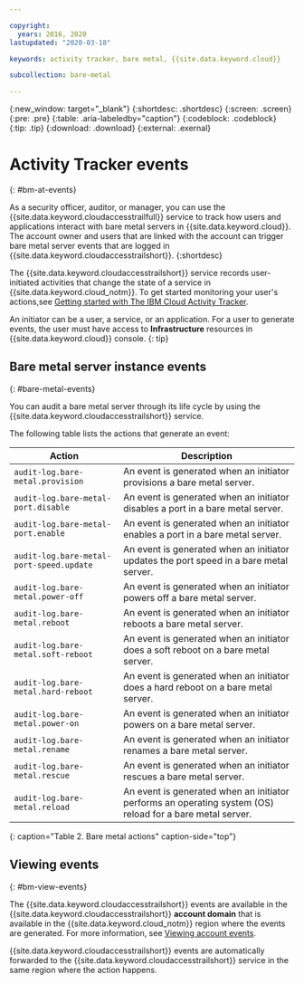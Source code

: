 ```yaml
---

copyright:
  years: 2016, 2020
lastupdated: "2020-03-18"

keywords: activity tracker, bare metal, {{site.data.keyword.cloud}}

subcollection: bare-metal

---
```


{:new_window: target="_blank"}
{:shortdesc: .shortdesc}
{:screen: .screen}
{:pre: .pre}
{:table: .aria-labeledby="caption"}
{:codeblock: .codeblock}
{:tip: .tip}
{:download: .download}
{:external: .exernal}


# Activity Tracker events
{: #bm-at-events}

As a security officer, auditor, or manager, you can use the {{site.data.keyword.cloudaccesstrailfull}} service to track how users and
applications interact with bare metal servers in {{site.data.keyword.cloud}}. The account owner and users that are linked
with the account can trigger bare metal server events that are logged in {{site.data.keyword.cloudaccesstrailshort}}.
{:shortdesc}

The {{site.data.keyword.cloudaccesstrailshort}} service records user-initiated activities that change the state of a service in
{{site.data.keyword.cloud_notm}}. To get started monitoring your user's actions,see [Getting started with The IBM Cloud Activity Tracker](/docs/Activity-Tracker-with-LogDNA?topic=Activity-Tracker-with-LogDNA-getting-started).

An initiator can be a user, a service, or an application. For a user to generate events, the user must have access to **Infrastructure** resources in {{site.data.keyword.cloud}} console.
{: tip}

## Bare metal server instance events
{: #bare-metal-events}

You can audit a bare metal server through its life cycle by using the {{site.data.keyword.cloudaccesstrailshort}} service.

The following table lists the actions that generate an event:

| Action | Description |
|----------|---------|
| `audit-log.bare-metal.provision`             | An event is generated when an initiator provisions a bare metal server.  |
| `audit-log.bare-metal-port.disable`          | An event is generated when an initiator disables a port in a bare metal server. |
| `audit-log.bare-metal-port.enable`           | An event is generated when an initiator enables a port in a bare metal server. |
| `audit-log.bare-metal-port-speed.update`     | An event is generated when an initiator updates the port speed in a bare metal server. |
| `audit-log.bare-metal.power-off`             | An event is generated when an initiator powers off a bare metal server.  |
| `audit-log.bare-metal.reboot`                | An event is generated when an initiator reboots a bare metal server. |
| `audit-log.bare-metal.soft-reboot`           | An event is generated when an initiator does a soft reboot on a bare metal server. |
| `audit-log.bare-metal.hard-reboot`           | An event is generated when an initiator does a hard reboot on a bare metal server. |
| `audit-log.bare-metal.power-on`              | An event is generated when an initiator powers on a bare metal server. |
| `audit-log.bare-metal.rename`                | An event is generated when an initiator renames a bare metal server. |
| `audit-log.bare-metal.rescue`                | An event is generated when an initiator rescues a bare metal server. |
| `audit-log.bare-metal.reload`                | An event is generated when an initiator performs an operating system (OS) reload for a bare metal server. |
{: caption="Table 2. Bare metal actions" caption-side="top"}


## Viewing events
{: #bm-view-events}

The {{site.data.keyword.cloudaccesstrailshort}} events are available in the {{site.data.keyword.cloudaccesstrailshort}} **account domain** that
is available in the {{site.data.keyword.cloud_notm}} region where the events are generated. For more information, see [Viewing account
events](/docs/Activity-Tracker-with-LogDNA?topic=Activity-Tracker-with-LogDNA-view_events).

{{site.data.keyword.cloudaccesstrailshort}} events are automatically forwarded to the {{site.data.keyword.cloudaccesstrailshort}} service
in the same region where the action happens.
